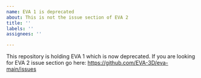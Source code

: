 ```yaml
---
name: EVA 1 is deprecated
about: This is not the issue section of EVA 2
title: ''
labels: ''
assignees: ''

---
```


This repository is holding EVA 1 which is now deprecated. If you are looking for EVA 2 issue section go here: https://github.com/EVA-3D/eva-main/issues
